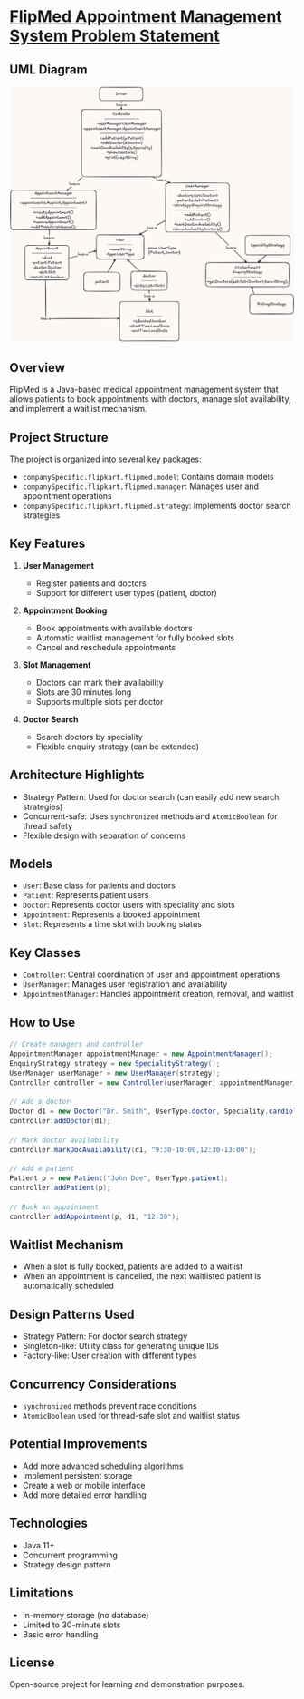 
# [FlipMed Appointment Management System Problem Statement](problemStatement.md)

## UML Diagram
![Class Diagram](./images/classDiagram.png)

## Overview
FlipMed is a Java-based medical appointment management system that allows patients to book appointments with doctors, manage slot availability, and implement a waitlist mechanism.

## Project Structure
The project is organized into several key packages:
- `companySpecific.flipkart.flipmed.model`: Contains domain models
- `companySpecific.flipkart.flipmed.manager`: Manages user and appointment operations
- `companySpecific.flipkart.flipmed.strategy`: Implements doctor search strategies

## Key Features
1. **User Management**
   - Register patients and doctors
   - Support for different user types (patient, doctor)

2. **Appointment Booking**
   - Book appointments with available doctors
   - Automatic waitlist management for fully booked slots
   - Cancel and reschedule appointments

3. **Slot Management**
   - Doctors can mark their availability
   - Slots are 30 minutes long
   - Supports multiple slots per doctor

4. **Doctor Search**
   - Search doctors by speciality
   - Flexible enquiry strategy (can be extended)

## Architecture Highlights
- Strategy Pattern: Used for doctor search (can easily add new search strategies)
- Concurrent-safe: Uses `synchronized` methods and `AtomicBoolean` for thread safety
- Flexible design with separation of concerns

## Models
- `User`: Base class for patients and doctors
- `Patient`: Represents patient users
- `Doctor`: Represents doctor users with speciality and slots
- `Appointment`: Represents a booked appointment
- `Slot`: Represents a time slot with booking status

## Key Classes
- `Controller`: Central coordination of user and appointment operations
- `UserManager`: Manages user registration and availability
- `AppointmentManager`: Handles appointment creation, removal, and waitlist

## How to Use
```java
// Create managers and controller
AppointmentManager appointmentManager = new AppointmentManager();
EnquiryStrategy strategy = new SpecialityStrategy();
UserManager userManager = new UserManager(strategy);
Controller controller = new Controller(userManager, appointmentManager);

// Add a doctor
Doctor d1 = new Doctor("Dr. Smith", UserType.doctor, Speciality.cardiologist);
controller.addDoctor(d1);

// Mark doctor availability
controller.markDocAvailability(d1, "9:30-10:00,12:30-13:00");

// Add a patient
Patient p = new Patient("John Doe", UserType.patient);
controller.addPatient(p);

// Book an appointment
controller.addAppointment(p, d1, "12:30");
```

## Waitlist Mechanism
- When a slot is fully booked, patients are added to a waitlist
- When an appointment is cancelled, the next waitlisted patient is automatically scheduled

## Design Patterns Used
- Strategy Pattern: For doctor search strategy
- Singleton-like: Utility class for generating unique IDs
- Factory-like: User creation with different types

## Concurrency Considerations
- `synchronized` methods prevent race conditions
- `AtomicBoolean` used for thread-safe slot and waitlist status

## Potential Improvements
- Add more advanced scheduling algorithms
- Implement persistent storage
- Create a web or mobile interface
- Add more detailed error handling

## Technologies
- Java 11+
- Concurrent programming
- Strategy design pattern

## Limitations
- In-memory storage (no database)
- Limited to 30-minute slots
- Basic error handling

## License
Open-source project for learning and demonstration purposes.